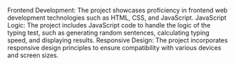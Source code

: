 Frontend Development: The project showcases proficiency in frontend web development technologies such as HTML, CSS, and JavaScript.
JavaScript Logic: The project includes JavaScript code to handle the logic of the typing test, such as generating random sentences, calculating typing speed, and displaying results.
Responsive Design: The project incorporates responsive design principles to ensure compatibility with various devices and screen sizes.
